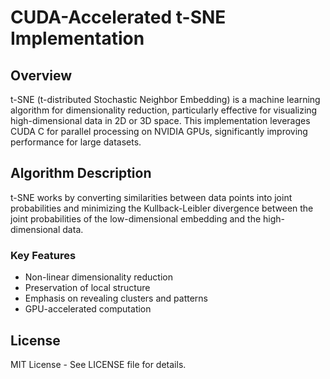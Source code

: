 # CUDA-Accelerated t-SNE Implementation

## Overview
t-SNE (t-distributed Stochastic Neighbor Embedding) is a machine learning algorithm for dimensionality reduction, particularly effective for visualizing high-dimensional data in 2D or 3D space. This implementation leverages CUDA C for parallel processing on NVIDIA GPUs, significantly improving performance for large datasets.

## Algorithm Description
t-SNE works by converting similarities between data points into joint probabilities and minimizing the Kullback-Leibler divergence between the joint probabilities of the low-dimensional embedding and the high-dimensional data.

### Key Features
- Non-linear dimensionality reduction
- Preservation of local structure
- Emphasis on revealing clusters and patterns
- GPU-accelerated computation


## License
MIT License - See LICENSE file for details.